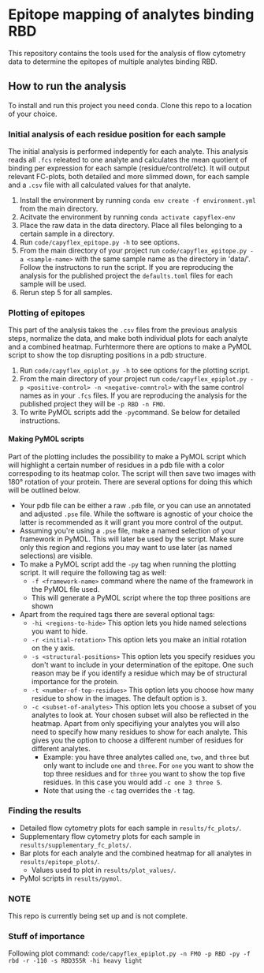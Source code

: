# Epitope mapping of analytes binding RBD

This repository contains the tools used for the analysis of flow cytometry data to determine the epitopes of multiple analytes binding RBD.

## How to run the analysis
To install and run this project you need conda. Clone this repo to a location of your choice.
### Initial analysis of each residue position for each sample
The initial analysis is performed indepently for each analyte. This analysis reads all `.fcs` releated to one analyte and calculates the mean quotient of binding per expression for each sample (residue/control/etc). It will output relevant FC-plots, both detailed and more slimmed down, for each sample and a `.csv` file with all calculated values for that analyte.
1. Install the environment by running `conda env create -f environment.yml` from the main directory.
2. Acitvate the environment by running `conda activate capyflex-env`
3. Place the raw data in the data directory. Place all files belonging to a certain sample in a directory.
4. Run `code/capyflex_epitope.py -h` to see options.
5. From the main directory of your project run `code/capyflex_epitope.py -a <sample-name>` with the same sample name as the directory in 'data/'. Follow the instructons to run the script. If you are reproducing the analysis for the published project the `defaults.toml` files for each sample will be used.
6. Rerun step 5 for all samples.

### Plotting of epitopes
This part of the analysis takes the `.csv` files from the previous analysis steps, normalize the data, and make both individual plots for each analyte and a combined heatmap. Furhtermore there are options to make a PyMOL script to show the top disrupting positions in a pdb structure.
1. Run `code/capyflex_epiplot.py -h` to see options for the plotting script.
2. From the main directory of your project run `code/capyflex_epiplot.py -p <positive-control> -n <negative-comntrol>` with the same control names as in your `.fcs` files. If you are reproducing the analysis for the published project they will be `-p RBD -n FMO`.
3. To write PyMOL scripts add the `-py`command. Se below for detailed instructions.

#### Making PyMOL scripts
Part of the plotting includes the possibility to make a PyMOL script which will highlight a certain number of residues in a pdb file with a color correspoding to its heatmap color. The script will then save two images with 180° rotation of your protein. There are several options for doing this which will be outlined below.
- Your pdb file can be either a raw `.pdb` file, or you can use an annotated and adjusted `.pse` file. While the software is agnostic of your choice the latter is recommended as it will grant you more control of the output.
- Assuming you're using a `.pse` file, make a named selection of your framework in PyMOL. This will later be used by the script. Make sure only this region and regions you may want to use later (as named selections) are visible.
- To make a PyMOL script add the `-py` tag when running the plotting script. It will require the following tag as well:
    - `-f <framework-name>` command where the name of the framework in the PyMOL file used.
    - This will generate a PyMOL script where the top three positions are shown
- Apart from the required tags there are several optional tags:
    - `-hi <regions-to-hide>` This option lets you hide named selections you want to hide.
    - `-r <initial-rotation>` This option lets you make an initial rotation on the y axis.
    - `-s <structural-positions>` This option lets you specify residues you don't want to include in your determination of the epitope. One such reason may be if you identify a residue which may be of structural importance for the protein.
    - `-t <number-of-top-residues>` This option lets you choose how many residue to show in the images. The default option is `3`.
    - `-c <subset-of-analytes>` This option lets you choose a subset of you analytes to look at. Your chosen subset will also be reflected in the heatmap. Apart from only specifiying your analytes you will also need to specify how many residues to show for each analyte. This gives you the option to choose a different number of residues for different analytes. 
        - Example: you have three analytes called `one`, `two`, and `three` but only want to include `one` and `three`. For `one` you want to show the top three residues and for `three` you want to show the top five residues. In this case you would add `-c one 3 three 5`.
        - Note that using the `-c` tag overrides the `-t` tag.

### Finding the results
- Detailed flow cytometry plots for each sample in `results/fc_plots/`.
- Supplementary flow cytometry plots for each sample in `results/supplementary_fc_plots/`.
- Bar plots for each analyte and the combined heatmap for all analytes in `results/epitope_plots/`.
    - Values used to plot in `results/plot_values/`.
- PyMol scripts in `results/pymol`.

### NOTE
This repo is currently being set up and is not complete.

### Stuff of importance
Following plot command:
`code/capyflex_epiplot.py -n FMO -p RBD -py -f rbd -r -110 -s RBD355R -hi heavy light`
